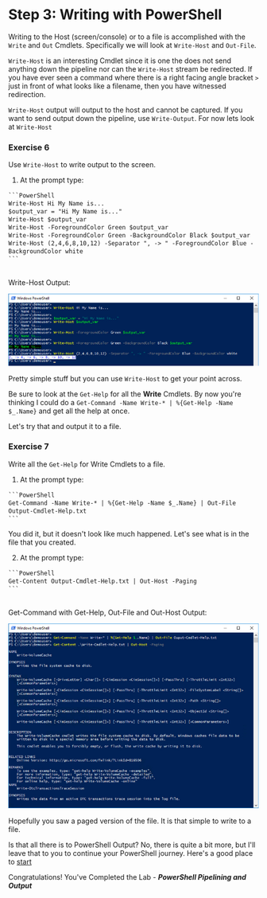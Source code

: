 # Step 3: Writing with PowerShell

Writing to the Host (screen/console) or to a file is accomplished with the `Write` and `Out` Cmdlets. Specifically we will look at `Write-Host` and `Out-File`.

`Write-Host` is an interesting Cmdlet since it is one the does not send anything down the pipeline nor can the  `Write-Host` stream be redirected. If you have ever seen a command where there is a right facing angle bracket `>` just in front of what looks like a filename, then you have witnessed redirection.

`Write-Host` output will output to the host and cannot be captured. If you want to send output down the pipeline, use `Write-Output`. For now lets look at `Write-Host`

### Exercise 6

Use `Write-Host` to write output to the screen.

  1. At the prompt type:

    ```PowerShell
    Write-Host Hi My Name is...
    $output_var = "Hi My Name is..."
    Write-Host $output_var
    Write-Host -ForegroundColor Green $output_var
    Write-Host -ForegroundColor Green -BackgroundColor Black $output_var
    Write-Host (2,4,6,8,10,12) -Separator ", -> " -ForegroundColor Blue -BackgroundColor white
    ```

  </br>Write-Host Output:

  ![](assets/images/image-13.jpg)

  Pretty simple stuff but you can use `Write-Host` to get your point across.

  Be sure to look at the `Get-Help` for all the **Write** Cmdlets. By now you're thinking I could do a `Get-Command -Name Write-* | %{Get-Help -Name $_.Name}` and get all the help at once.

  Let's try that and output it to a file.

### Exercise 7

Write all the `Get-Help` for Write Cmdlets to a file.

  1. At the prompt type:

    ```PowerShell
    Get-Command -Name Write-* | %{Get-Help -Name $_.Name} | Out-File Output-Cmdlet-Help.txt
    ```

  You did it, but it doesn't look like much happened. Let's see what is in the file that you created.

  2. At the prompt type:

    ```PowerShell
    Get-Content Output-Cmdlet-Help.txt | Out-Host -Paging
    ```

  </br>Get-Command with Get-Help, Out-File and Out-Host Output:

  ![](assets/images/image-14.jpg)

  Hopefully you saw a paged version of the file. It is that simple to write to a file.

  Is that all there is to PowerShell Output? No, there is quite a bit more, but I'll leave that to you to continue your PowerShell journey. Here's a good place to [start](https://msdn.microsoft.com/en-us/powershell/)

Congratulations! You've Completed the Lab - ***PowerShell Pipelining and Output***
